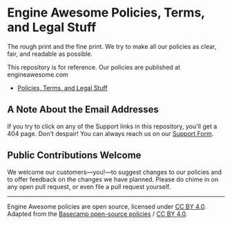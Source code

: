# Engine Awesome Policies, Terms, and Legal Stuff

The rough print and the fine print. We try to make all our policies as clear, fair, and readable as possible.

This repository is for reference. Our policies are published at engineawesome.com

* [Policies, Terms, and Legal Stuff](https://engineawesome.com/about/policies/)

## A Note About the Email Addresses

If you try to click on any of the Support links in this repository, you'll get a 404 page. Don't despair! You can always reach us on our [Support Form](https://engineawesome.com/support/).

## Public Contributions Welcome

We welcome our customers—you!—to suggest changes to our policies and to offer feedback on the changes we have planned. Please do chime in on any open pull request, or even file a pull request yourself.

---

Engine Awesome policies are open source, licensed under [CC BY 4.0](https://creativecommons.org/licenses/by/4.0/). Adapted from the [Basecamp open-source policies](https://github.com/basecamp/policies) / [CC BY 4.0](https://creativecommons.org/licenses/by/4.0/).
